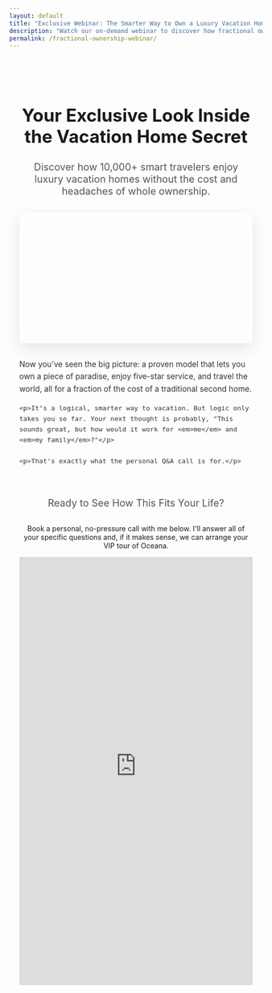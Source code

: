 ```yaml
---
layout: default
title: "Exclusive Webinar: The Smarter Way to Own a Luxury Vacation Home in Cabo"
description: "Watch our on-demand webinar to discover how fractional ownership works and why it's the secret to enjoying a luxury lifestyle for less, without the headaches."
permalink: /fractional-ownership-webinar/
---
```


<style>
  /* Styles for the overall page layout */
  .webinar-container {
    box-sizing: border-box;
    max-width: 800px;
    margin: 40px auto;
    padding: 20px;
    text-align: center;
    font-family: -apple-system, BlinkMacSystemFont, "Segoe UI", Roboto, Helvetica, Arial, sans-serif, "Apple Color Emoji", "Segoe UI Emoji", "Segoe UI Symbol";
  }
  .webinar-container h1 {
    font-size: 2.5em;
    line-height: 1.2;
    margin-bottom: 15px;
  }
  .webinar-container h2 {
    font-size: 1.4em;
    font-weight: 400;
    color: #555;
    margin-bottom: 30px;
  }
  .copy-section {
    max-width: 650px;
    margin: 30px auto;
    text-align: left;
    font-size: 1.1em;
    line-height: 1.6;
    color: #333;
  }
  .cta-header {
    margin-top: 60px;
    font-size: 2em;
  }
</style>

<div class="webinar-container">

  <h1>Your Exclusive Look Inside the Vacation Home Secret</h1>
  
  <h2>Discover how 10,000+ smart travelers enjoy luxury vacation homes without the cost and headaches of whole ownership.</h2>

  <div style="margin-bottom: 30px; box-shadow: 0 10px 30px rgba(0,0,0,0.1); border-radius: 8px; overflow: hidden;">
    <script src="https://fast.wistia.com/player.js" async></script>
    <script src="https://fast.wistia.com/embed/nkixc8sr66.js" async type="module"></script>
    <style>wistia-player[media-id='nkixc8sr66']:not(:defined) { background: center / contain no-repeat url('https://fast.wistia.com/embed/medias/nkixc8sr66/swatch'); display: block; filter: blur(5px); padding-top:56.04%; }</style>
    <wistia-player media-id="nkixc8sr66" aspect="1.7843866171003717"></wistia-player>
  </div>
  
  <div class="copy-section">
    <p>Now you've seen the big picture: a proven model that lets you own a piece of paradise, enjoy five-star service, and travel the world, all for a fraction of the cost of a traditional second home.</p>
    
    <p>It’s a logical, smarter way to vacation. But logic only takes you so far. Your next thought is probably, "This sounds great, but how would it work for <em>me</em> and <em>my family</em>?"</p>
    
    <p>That's exactly what the personal Q&A call is for.</p>
  </div>

  <h2 class="cta-header">Ready to See How This Fits Your Life?</h2>
  <p>Book a personal, no-pressure call with me below. I'll answer all of your specific questions and, if it makes sense, we can arrange your VIP tour of Oceana.</p>

  <iframe src="https://api.leadconnectorhq.com/widget/booking/GuJ3fZd3qTCCs8KWtmbD" style="width: 100%; border:none; overflow: hidden; min-height: 850px;" scrolling="no" id="GuJ3fZd3qTCCs8KWtmbD_1757811805841"></iframe>
  <script src="https://link.msgsndr.com/js/form_embed.js" type="text/javascript"></script>

</div>